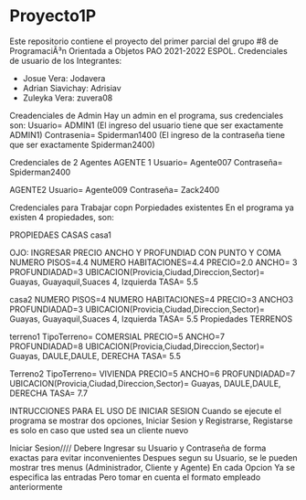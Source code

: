 # Proyecto1P 
Este repositorio contiene el proyecto del primer parcial del grupo #8 de ProgramaciÃ³n Orientada a Objetos PAO 2021-2022 ESPOL.
Credenciales de usuario de los Integrantes:
- Josue Vera: Jodavera
- Adrian Siavichay: Adrisiav
- Zuleyka Vera: zuvera08

Creadenciales de Admin
Hay un admin en el programa, sus credenciales son:
Usuario= ADMIN1 (El ingreso del usuario tiene que ser exactamente ADMIN1)
Contrasenia=  Spiderman1400 (El ingreso de  la contraseña tiene que ser exactamente Spiderman2400)

Credenciales de 2 Agentes
AGENTE 1
Usuario= Agente007
Contraseña= Spiderman2400

AGENTE2
Usuario= Agente009
Contraseña= Zack2400

Credenciales para Trabajar copn Porpiedades existentes
En el programa ya existen 4 propiedades, son:

PROPIEDAES CASAS
casa1

OJO: INGRESAR PRECIO ANCHO Y PROFUNDIAD CON PUNTO Y COMA
NUMERO PISOS=4.4
NUMERO HABITACIONES=4.4
PRECIO=2.0
ANCHO= 3
PROFUNDIADAD=3
UBICACION(Provicia,Ciudad,Direccion,Sector)= Guayas, Guayaquil,Suaces 4, Izquierda
TASA= 5.5

casa2
NUMERO PISOS=4
NUMERO HABITACIONES=4
PRECIO=3
ANCHO3
PROFUNDIADAD=3
UBICACION(Provicia,Ciudad,Direccion,Sector)= Guayas, Guayaquil,Suaces 4, Izquierda
TASA= 5.5
Propiedades TERRENOS


terreno1
TipoTerreno= COMERSIAL
PRECIO=5
ANCHO=7
PROFUNDIADAD=8
UBICACION(Provicia,Ciudad,Direccion,Sector)= Guayas, DAULE,DAULE, DERECHA
TASA= 5.5

Terreno2
TipoTerreno= VIVIENDA
PRECIO=5
ANCHO=6
PROFUNDIADAD=7
UBICACION(Provicia,Ciudad,Direccion,Sector)= Guayas, DAULE,DAULE, DERECHA
TASA= 7.7

INTRUCCIONES PARA EL USO DE INICIAR SESION
Cuando se ejecute el programa se mostrar dos opciones, Iniciar Sesion y Registrarse, Registarse es solo en caso que usted sea un cliente nuevo

Iniciar Sesion////
Debere Ingresar su Usuario y Contraseña de forma exactas para evitar inconvenientes
Despues segun su Usuario, se le pueden mostrar tres menus (Administrador, Cliente y Agente)
En cada Opcion Ya se especifica las entradas
Pero tomar en cuenta el formato empleado anteriormente
